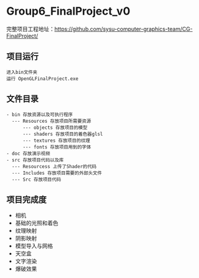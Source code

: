 ﻿# Group6_FinalProject_v0
完整项目工程地址：https://github.com/sysu-computer-graphics-team/CG-FinalProject/
## 项目运行
```
进入bin文件夹
运行 OpenGLFinalProject.exe
```

##  文件目录
```
- bin 存放资源以及可执行程序
  --- Resources 存放项目所需要资源
      --- objects 存放项目的模型
      --- shaders 存放项目的着色器glsl
      --- textures 存放项目的纹理
      --- fonts 存放项目用到的字体
- doc 存放演示视频
- src 存放项目代码以及库
  --- Resourcess 上传了Shader的代码
  --- Includes 存放项目需要的外部头文件
  --- Src 存放项目代码
```


## 项目完成度
- 相机
- 基础的光照和着色
- 纹理映射
- 阴影映射
- 模型导入与网格
- 天空盒
- 文字渲染
- 爆破效果
